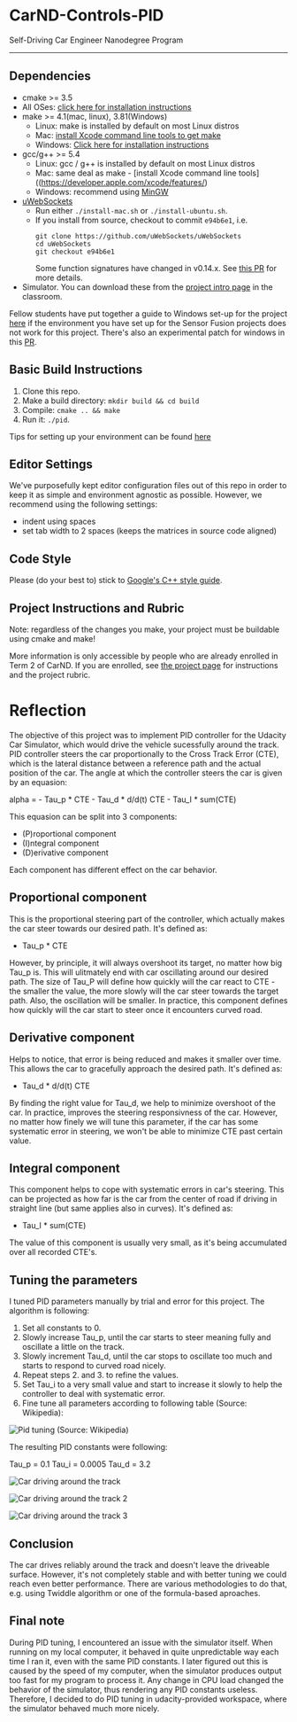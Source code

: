 # CarND-Controls-PID
Self-Driving Car Engineer Nanodegree Program

---

## Dependencies

* cmake >= 3.5
 * All OSes: [click here for installation instructions](https://cmake.org/install/)
* make >= 4.1(mac, linux), 3.81(Windows)
  * Linux: make is installed by default on most Linux distros
  * Mac: [install Xcode command line tools to get make](https://developer.apple.com/xcode/features/)
  * Windows: [Click here for installation instructions](http://gnuwin32.sourceforge.net/packages/make.htm)
* gcc/g++ >= 5.4
  * Linux: gcc / g++ is installed by default on most Linux distros
  * Mac: same deal as make - [install Xcode command line tools]((https://developer.apple.com/xcode/features/)
  * Windows: recommend using [MinGW](http://www.mingw.org/)
* [uWebSockets](https://github.com/uWebSockets/uWebSockets)
  * Run either `./install-mac.sh` or `./install-ubuntu.sh`.
  * If you install from source, checkout to commit `e94b6e1`, i.e.
    ```
    git clone https://github.com/uWebSockets/uWebSockets 
    cd uWebSockets
    git checkout e94b6e1
    ```
    Some function signatures have changed in v0.14.x. See [this PR](https://github.com/udacity/CarND-MPC-Project/pull/3) for more details.
* Simulator. You can download these from the [project intro page](https://github.com/udacity/self-driving-car-sim/releases) in the classroom.

Fellow students have put together a guide to Windows set-up for the project [here](https://s3-us-west-1.amazonaws.com/udacity-selfdrivingcar/files/Kidnapped_Vehicle_Windows_Setup.pdf) if the environment you have set up for the Sensor Fusion projects does not work for this project. There's also an experimental patch for windows in this [PR](https://github.com/udacity/CarND-PID-Control-Project/pull/3).

## Basic Build Instructions

1. Clone this repo.
2. Make a build directory: `mkdir build && cd build`
3. Compile: `cmake .. && make`
4. Run it: `./pid`. 

Tips for setting up your environment can be found [here](https://classroom.udacity.com/nanodegrees/nd013/parts/40f38239-66b6-46ec-ae68-03afd8a601c8/modules/0949fca6-b379-42af-a919-ee50aa304e6a/lessons/f758c44c-5e40-4e01-93b5-1a82aa4e044f/concepts/23d376c7-0195-4276-bdf0-e02f1f3c665d)

## Editor Settings

We've purposefully kept editor configuration files out of this repo in order to
keep it as simple and environment agnostic as possible. However, we recommend
using the following settings:

* indent using spaces
* set tab width to 2 spaces (keeps the matrices in source code aligned)

## Code Style

Please (do your best to) stick to [Google's C++ style guide](https://google.github.io/styleguide/cppguide.html).

## Project Instructions and Rubric

Note: regardless of the changes you make, your project must be buildable using
cmake and make!

More information is only accessible by people who are already enrolled in Term 2
of CarND. If you are enrolled, see [the project page](https://classroom.udacity.com/nanodegrees/nd013/parts/40f38239-66b6-46ec-ae68-03afd8a601c8/modules/f1820894-8322-4bb3-81aa-b26b3c6dcbaf/lessons/e8235395-22dd-4b87-88e0-d108c5e5bbf4/concepts/6a4d8d42-6a04-4aa6-b284-1697c0fd6562)
for instructions and the project rubric.

# Reflection

The objective of this project was to implement PID controller for the Udacity Car Simulator, which would drive the vehicle sucessfully around the track. PID controller steers the car proportionally to the Cross Track Error (CTE), which is the lateral distance between a reference path and the actual position of the car. The angle at which the controller steers the car is given by an equasion:

  alpha = - Tau_p * CTE - Tau_d * d/d(t) CTE - Tau_I * sum(CTE)

This equasion can be split into 3 components:

  - (P)roportional component
  - (I)ntegral component
  - (D)erivative component

Each component has different effect on the car behavior.

## Proportional component
This is the proportional steering part of the controller, which actually makes the car steer towards our desired path. It's defined as:

  - Tau_p * CTE

However, by principle, it will always overshoot its target, no matter how big Tau_p is. This will ulitmately end with car oscillating around our desired path. The size of Tau_P will define how quickly will the car react to CTE - the smaller the value, the more slowly will the car steer towards the target path. Also, the oscillation will be smaller. In practice, this component defines how quickly will the car start to steer once it encounters curved road. 

## Derivative component
Helps to notice, that error is being reduced and makes it smaller over time. This allows the car to gracefully approach the desired path. It's defined as:

  - Tau_d * d/d(t) CTE

By finding the right value for Tau_d, we help to minimize overshoot of the car. In practice, improves the steering responsivness of the car. However, no matter how finely we will tune this parameter, if the car has some systematic error in steering, we won't be able to minimize CTE past certain value. 

## Integral component
This component helps to cope with systematic errors in car's steering. This can be projected as how far is the car from the center of road if driving in straight line (but same applies also in curves). It's defined as:

  - Tau_I * sum(CTE)

The value of this component is usually very small, as it's being accumulated over all recorded CTE's. 

## Tuning the parameters
I tuned PID parameters manually by trial and error for this project. The algorithm is following:

  1. Set all constants to 0.
  2. Slowly increase Tau_p, until the car starts to steer meaning fully and oscillate a little on the track.
  3. Slowly increment Tau_d, until the car stops to oscillate too much and starts to respond to curved road nicely.
  4. Repeat steps 2. and 3. to refine the values.
  5. Set Tau_i to a very small value and start to increase it slowly to help the controller to deal with systematic error.
  6. Fine tune all parameters according to following table (Source: Wikipedia):
   
![Pid tuning (Source: Wikipedia)](img/pid_tuning.PNG)

The resulting PID constants were following:

  Tau_p = 0.1
  Tau_i = 0.0005
  Tau_d = 3.2

![Car driving around the track](img/screen1.PNG)

![Car driving around the track 2](img/screen2.PNG)

![Car driving around the track 3](img/screen3.PNG)

## Conclusion
The car drives reliably around the track and doesn't leave the driveable surface. However, it's not completely stable and with better tuning we could reach even better performance. There are various methodologies to do that, e.g. using Twiddle algorithm or one of the formula-based aproaches.

## Final note
During PID tuning, I encountered an issue with the simulator itself. When running on my local computer, it behaved in quite unpredictable way each time I ran it, even with the same PID constants. I later figured out this is caused by the speed of my computer, when the simulator produces output too fast for my program to process it. Any change in CPU load changed the behavior of the simulator, thus rendering any PID constants useless. Therefore, I decided to do PID tuning in udacity-provided workspace, where the simulator behaved much more nicely. 